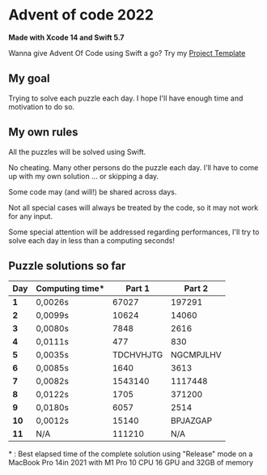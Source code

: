 # Advent of code 2022
**Made with Xcode 14 and Swift 5.7**

Wanna give Advent Of Code using Swift a go? Try my [Project Template](https://github.com/Dean151/AoC-Swift-Template)

## My goal
Trying to solve each puzzle each day.
I hope I'll have enough time and motivation to do so.

## My own rules

All the puzzles will be solved using Swift.

No cheating. Many other persons do the puzzle each day.
I'll have to come up with my own solution ... or skipping a day.

Some code may (and will!) be shared across days.

Not all special cases will always be treated by the code, so it may not work for any input.

Some special attention will be addressed regarding performances, I'll try to solve each day in less than a computing seconds!

## Puzzle solutions so far

| Day    | Computing time\* | Part 1    | Part 2    |
|--------|------------------|-----------|-----------|
| **1**  | 0,0026s          | 67027     | 197291    |
| **2**  | 0,0099s          | 10624     | 14060     |
| **3**  | 0,0080s          | 7848      | 2616      |
| **4**  | 0,0111s          | 477       | 830       |
| **5**  | 0,0035s          | TDCHVHJTG | NGCMPJLHV |
| **6**  | 0,0085s          | 1640      | 3613      |
| **7**  | 0,0082s          | 1543140   | 1117448   |
| **8**  | 0,0122s          | 1705      | 371200    |
| **9**  | 0,0180s          | 6057      | 2514      |
| **10** | 0,0012s          | 15140     | BPJAZGAP  |
| **11** | N/A              | 111210    | N/A       |

\* : Best elapsed time of the complete solution using "Release" mode on a MacBook Pro 14in 2021 with M1 Pro 10 CPU 16 GPU and 32GB of memory
